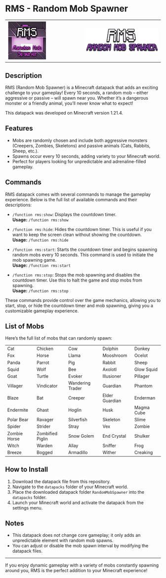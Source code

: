 # RMS - Random Mob Spawner

<center><table style="width: 100%; border: none; border-spacing: 0;">
  <tr>
    <td style="text-align: left; width: 50%;"><img src="RandomMobSpawner/pack.png" alt="Pack Image" /></td>
    <td style="text-align: right; width: 50%;"><img src="logo.png" alt="Logo Image" /></td>
  </tr>
</table></center>

## Description

RMS (Random Mob Spawner) is a Minecraft datapack that adds an exciting challenge to your gameplay! Every 10 seconds, a random mob – either aggressive or passive – will spawn near you. Whether it’s a dangerous monster or a friendly animal, you’ll never know what to expect!

This datapack was developed on Minecraft version 1.21.4.

## Features

- Mobs are randomly chosen and include both aggressive monsters (Creepers, Zombies, Skeletons) and passive animals (Cats, Rabbits, Sheep, etc.).
- Spawns occur every 10 seconds, adding variety to your Minecraft world.
- Perfect for players looking for unpredictable and adrenaline-filled gameplay.

## Commands

RMS datapack comes with several commands to manage the gameplay experience. Below is the full list of available commands and their descriptions:

- `/function rms:show`: Displays the countdown timer.  
  **Usage:** `/function rms:show`

- `/function rms:hide`: Hides the countdown timer. This is useful if you want to keep the screen clean without showing the countdown.  
  **Usage:** `/function rms:hide`

- `/function rms:start`: Starts the countdown timer and begins spawning random mobs every 10 seconds. This command is used to initiate the mob spawning game.  
  **Usage:** `/function rms:start`

- `/function rms:stop`: Stops the mob spawning and disables the countdown timer. Use this to halt the game and stop mobs from spawning.  
  **Usage:** `/function rms:stop`

These commands provide control over the game mechanics, allowing you to start, stop, or hide the countdown timer and mob spawning, giving you a customizable gameplay experience.


## List of Mobs

Here’s the full list of mobs that can randomly spawn:

<table style="width: 100%; border: none; border-spacing: 0;">
  <tr>
    <td>Cat</td>
    <td>Chicken</td>
    <td>Cow</td>
    <td>Dolphin</td>
    <td>Donkey</td>
  </tr>
  <tr>
    <td>Fox</td>
    <td>Horse</td>
    <td>Llama</td>
    <td>Mooshroom</td>
    <td>Ocelot</td>
  </tr>
  <tr>
    <td>Panda</td>
    <td>Parrot</td>
    <td>Pig</td>
    <td>Rabbit</td>
    <td>Sheep</td>
  </tr>
  <tr>
    <td>Squid</td>
    <td>Wolf</td>
    <td>Bee</td>
    <td>Axolotl</td>
    <td>Glow Squid</td>
  </tr>
  <tr>
    <td>Goat</td>
    <td>Turtle</td>
    <td>Evoker</td>
    <td>Illusioner</td>
    <td>Pillager</td>
  </tr>
  <tr>
    <td>Villager</td>
    <td>Vindicator</td>
    <td>Wandering Trader</td>
    <td>Guardian</td>
    <td>Phantom</td>
  </tr>
  <tr>
    <td>Blaze</td>
    <td>Bat</td>
    <td>Creeper</td>
    <td>Elder Guardian</td>
    <td>Enderman</td>
  </tr>
  <tr>
    <td>Endermite</td>
    <td>Ghast</td>
    <td>Hoglin</td>
    <td>Husk</td>
    <td>Magma Cube</td>
  </tr>
  <tr>
    <td>Polar Bear</td>
    <td>Ravager</td>
    <td>Silverfish</td>
    <td>Skeleton</td>
    <td>Slime</td>
  </tr>
  <tr>
    <td>Spider</td>
    <td>Strider</td>
    <td>Stray</td>
    <td>Vex</td>
    <td>Zombie</td>
  </tr>
  <tr>
    <td>Zombie Horse</td>
    <td>Zombified Piglin</td>
    <td>Snow Golem</td>
    <td>End Crystal</td>
    <td>Shulker</td>
  </tr>
  <tr>
    <td>Witch</td>
    <td>Warden</td>
    <td>Allay</td>
    <td>Sniffer</td>
    <td>Frog</td>
  </tr>
  <tr>
    <td>Breeze</td>
    <td>Bogged</td>
    <td>Armadillo</td>
    <td>Wither</td>
    <td>Creaking</td>
  </tr>
</table>

## How to Install

1. Download the datapack file from this repository.
2. Navigate to the `datapacks` folder of your Minecraft world.
3. Place the downloaded datapack folder `RandomMobSpawner` into the `datapacks` folder.
4. Launch your Minecraft world and activate the datapack from the settings menu.

## Notes

- This datapack does not change core gameplay; it only adds an unpredictable element with random mob spawns.
- You can adjust or disable the mob spawn interval by modifying the datapack files.

---

If you enjoy dynamic gameplay with a variety of mobs constantly spawning around you, RMS is the perfect addition to your Minecraft experience!

